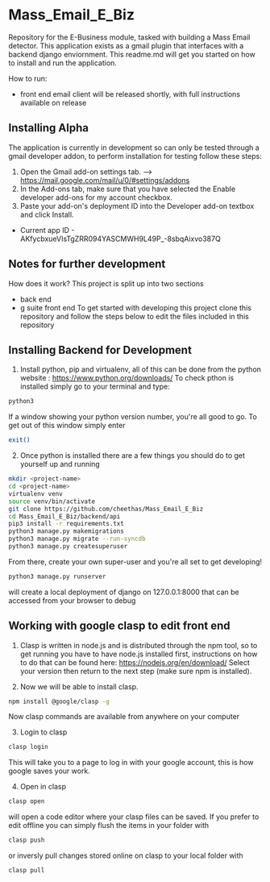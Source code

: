 # Mass_Email_E_Biz
Repository for the E-Business module, tasked with building a Mass Email detector. This application exists as a gmail plugin that interfaces with a backend django enviornment. This readme.md will get you started on how to install and run the application.

How to run: 
  - front end email client will be released shortly, with full instructions available on release

## Installing Alpha
The application is currently in development so can only be tested through a gmail  developer addon, to perform installation for testing follow these steps:
1. Open the Gmail add-on settings tab. --> https://mail.google.com/mail/u/0/#settings/addons
2. In the Add-ons tab, make sure that you have selected the Enable developer add-ons for my account checkbox.
3. Paste your add-on's deployment ID into the Developer add-on textbox and click Install.
  - Current app ID - AKfycbxueVIsTgZRR094YASCMWH9L49P_-8sbqAixvo387Q

## Notes for further development
How does it work?
This project is split up into two sections
 - back end
 - g suite front end
To get started with developing this project clone this repository and follow the steps below to edit the files included in this repository

## Installing Backend for Development
1. Install python, pip and virtualenv, all of this can be done from the python website : https://www.python.org/downloads/
To check pthon is installed simply go to your terminal and type:
```sh
python3
```
If a window showing your python version number, you're all good to go. To get out of this window simply enter 
```sh
exit()
```

2. Once python is installed there are a few things you should do to get yourself up and running
```sh
mkdir <project-name>
cd <project-name>
virtualenv venv
source venv/bin/activate
git clone https://github.com/cheethas/Mass_Email_E_Biz
cd Mass_Email_E_Biz/backend/api
pip3 install -r requirements.txt
python3 manage.py makemigrations
python3 manage.py migrate --run-syncdb
python3 manage.py createsuperuser
```
From there, create your own super-user and you're all set to get developing!
```sh
python3 manage.py runserver
```
will create a local deployment of django on 127.0.0.1:8000 that can be accessed from your browser to debug

## Working with google clasp to edit front end
1. Clasp is written in node.js and is distributed through the npm tool, so to get running you have to have node.js installed first, instructions on how to do that can be found here: https://nodejs.org/en/download/
Select your version then return to the next step (make sure npm is installed).

2. Now we will be able to install clasp.
```sh
npm install @google/clasp -g
```
Now clasp commands are available from anywhere on your computer

3. Login to clasp
```sh
clasp login
```
This will take you to a page to log in with your google account, this is how google saves your work.

4. Open in clasp
```sh
clasp open
```
will open a code editor where your clasp files can be saved. If you prefer to edit offline you can simply flush the items in your folder with 
```sh
clasp push
```
or inversly pull changes stored online on clasp to your local folder with
```sh
clasp pull
```



